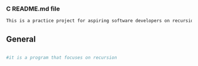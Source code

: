 ### C README.md file


```bash
This is a practice project for aspiring software developers on recursion
```

## General 

```python

#it is a program that focuses on recursion 

```

